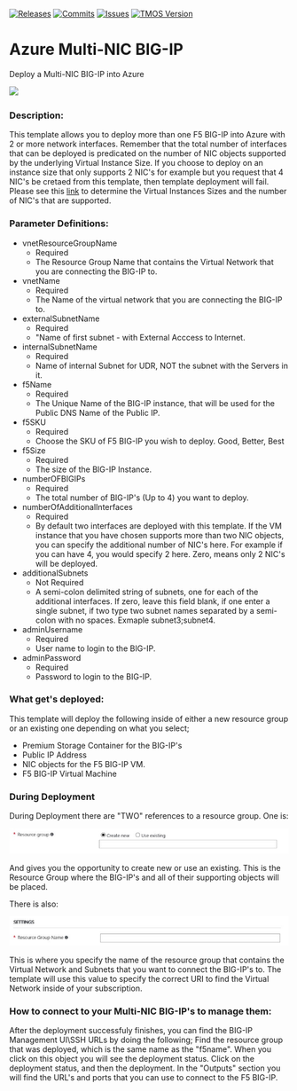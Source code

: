 [![Releases](https://img.shields.io/github/release/f5devcentral/f5-azure-multi-nic.svg)](https://github.com/f5devcentral/f5-azure-multi-nic/releases)
[![Commits](https://img.shields.io/github/commits-since/f5devcentral/f5-azure-multi-nic/v1.0.1.svg)](https://github.com/f5devcentral/f5-azure-multi-nic/commits)
[![Issues](https://img.shields.io/github/issues/f5devcentral/f5-azure-multi-nic.svg)](https://github.com/f5devcentral/f5-azure-multi-nic/issues)
[![TMOS Version](https://img.shields.io/badge/tmos--version-12.1-ff0000.svg)](https://github.com/f5devcentral/f5-azure-multi-nic)

# Azure Multi-NIC BIG-IP
Deploy a Multi-NIC BIG-IP into Azure  

<a href="https://portal.azure.com/#create/Microsoft.Template/uri/https%3A%2F%2Fraw.githubusercontent.com%2Fouri93%2FAzure_F5_Multi_NICs%2Fmaster%2FCustom_PAYG_3NIC%2fazuredeploy.json" target="_blank">
    <img src="http://azuredeploy.net/deploybutton.png"/>
</a>

### Description:
This template allows you to deploy more than one F5 BIG-IP into Azure with 2 or more network interfaces.  Remember that the total number of interfaces that can be deployed is predicated on the number of NIC objects supported by the underlying Virtual Instance Size.  If you choose to deploy on an instance size that only supports 2 NIC's for example but you request that 4 NIC's be cretaed from this template, then template deployment will fail.  Please see this [link](https://azure.microsoft.com/en-us/documentation/articles/virtual-machines-windows-sizes/#size-tables) to determine the Virtual Instances Sizes and the number of NIC's that are supported.

### Parameter Definitions: ###

* vnetResourceGroupName
  * Required
  * The Resource Group Name that contains the Virtual Network that you are connecting the BIG-IP to.
* vnetName
  * Required
  * The Name of the virtual network that you are connecting the BIG-IP to.
* externalSubnetName
  * Required
  * "Name of first subnet - with External Acccess to Internet.
* internalSubnetName
  * Required
  * Name of internal Subnet for UDR, NOT the subnet with the Servers in it.
* f5Name
  * Required
  * The Unique Name of the BIG-IP instance, that will be used for the Public DNS Name of the Public IP.
* f5SKU
  * Required
  * Choose the SKU of F5 BIG-IP you wish to deploy.  Good, Better, Best
* f5Size
  * Required
  * The size of the BIG-IP Instance.
* numberOFBIGIPs
  * Required
  * The total number of BIG-IP's (Up to 4) you want to deploy.
* numberOfAdditionalInterfaces
  * Required
  * By default two interfaces are deployed with this template.  If the VM instance that you have chosen supports more than two NIC objects, you can specify the additional number of NIC's here.  For example if you can have 4, you would specify 2 here.  Zero, means only 2 NIC's will be deployed.
* additionalSubnets
  * Not Required
  * A semi-colon delimited string of subnets, one for each of the additional interfaces. If zero, leave this field blank, if one enter a single subnet, if two type two subnet names separated by a semi-colon with no spaces.  Exmaple subnet3;subnet4.
* adminUsername
  * Required
  * User name to login to the BIG-IP.
* adminPassword
  * Required
  * Password to login to the BIG-IP.



### What get's deployed:

This template will deploy the following inside of either a new resource group or an existing one depending on what you select;

* Premium Storage Container for the BIG-IP's
* Public IP Address
* NIC objects for the F5 BIG-IP VM.
* F5 BIG-IP Virtual Machine

### During Deployment
During Deployment there are "TWO" references to a resource group.  One is:
 
<img src="https://raw.githubusercontent.com/tstanley93/Azure-Multi-NIC/master/Azure-Multi-NIC/Azure-Multi-NIC/rg_01.jpg" />

And gives you the opportunity to create new or use an existing.  This is the Resource Group where the BIG-IP's and all of their supporting objects will be placed.

There is also:

<img src="https://raw.githubusercontent.com/tstanley93/Azure-Multi-NIC/master/Azure-Multi-NIC/Azure-Multi-NIC/rg_02.jpg" /> 

This is where you specify the name of the resource group that contains the Virtual Network and Subnets that you want to connect the BIG-IP's to.  The template will use this value to specify the correct URI to find the Virtual Network inside of your subscription.



### How to connect to your Multi-NIC BIG-IP's to manage them:

After the deployment successfuly finishes, you can find the BIG-IP Management UI\SSH URLs by doing the following;  Find the resource group that was deployed, which is the same name as the "f5name".  When you click on this object you will see the deployment status.  Click on the deployment status, and then the deployment.  In the "Outputs" section you will find the URL's and ports that you can use to connect to the F5 BIG-IP. 

